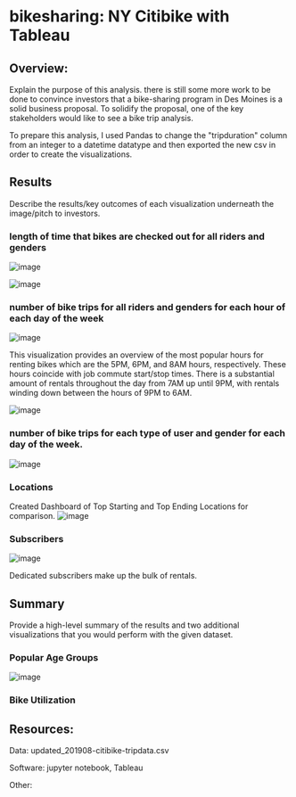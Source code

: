 # bikesharing:  NY Citibike with Tableau
## Overview:
Explain the purpose of this analysis.
 there is still some more work to be done to convince investors that a bike-sharing program in Des Moines is a solid business proposal. To solidify the proposal, one of the key stakeholders would like to see a bike trip analysis.

To prepare this analysis, I used Pandas to change the "tripduration" column from an integer to a datetime datatype and then exported the new csv in order to create the visualizations. 

## Results
Describe the results/key outcomes of each visualization underneath the image/pitch to investors.



  

### length of time that bikes are checked out for all riders and genders

![image](https://user-images.githubusercontent.com/102322707/179815100-8c6c3b37-4ee2-4a19-a852-a1d4185e0ce9.png)

![image](https://user-images.githubusercontent.com/102322707/179815193-66a9be8b-354e-48bf-99dd-2baa8b5d23c2.png)

### number of bike trips for all riders and genders for each hour of each day of the week

![image](https://user-images.githubusercontent.com/102322707/179815385-99bea8e6-e3dd-4ddc-94dd-7da5b3f81e77.png)

This visualization provides an overview of the most popular hours for renting bikes which are the 5PM, 6PM, and 8AM hours, respectively. These hours coincide with job commute start/stop times.  There is a substantial amount of rentals throughout the day from 7AM up until 9PM, with rentals winding down between the hours of 9PM to 6AM.

![image](https://user-images.githubusercontent.com/102322707/179815766-d7166232-081d-4b1f-bb0a-b33316ecc2ee.png)

### number of bike trips for each type of user and gender for each day of the week.

![image](https://user-images.githubusercontent.com/102322707/179815911-94758978-2318-404d-b705-9240538377ab.png)

### Locations
Created Dashboard of Top Starting and Top Ending Locations for comparison.
![image](https://user-images.githubusercontent.com/102322707/179816028-a02b62bb-51df-4045-8b3b-5d1d445ddfee.png)

### Subscribers
![image](https://user-images.githubusercontent.com/102322707/179827059-5a760ed5-4b82-461d-9767-6448923f2664.png)

Dedicated subscribers make up the bulk of rentals.  

## Summary
Provide a high-level summary of the results and two additional visualizations that you would perform with the given dataset.

### Popular Age Groups
![image](https://user-images.githubusercontent.com/102322707/179822273-7e79bbfa-1cc2-4130-a832-30b7b2b007cf.png)

### Bike Utilization


## Resources:
Data:  updated_201908-citibike-tripdata.csv

Software: jupyter notebook, Tableau

Other:
